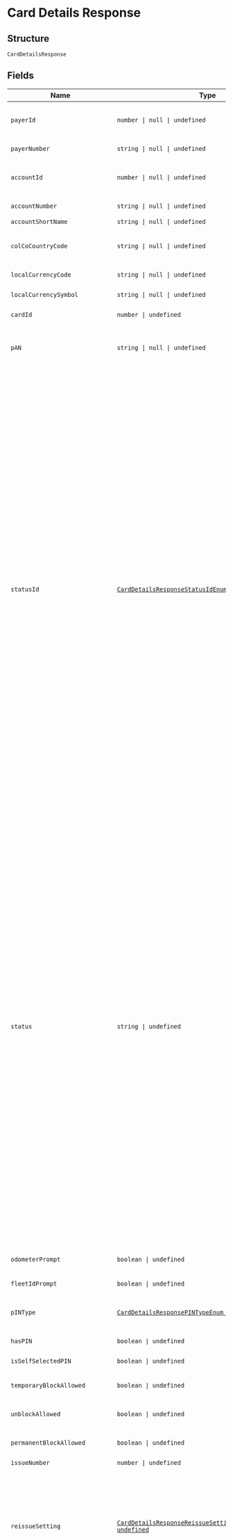 
# Card Details Response

## Structure

`CardDetailsResponse`

## Fields

| Name | Type | Tags | Description |
|  --- | --- | --- | --- |
| `payerId` | `number \| null \| undefined` | Optional | Payer Id (i.e. Customer Id of the Payment Customer in the Shell Card Platform) of the selected payer. |
| `payerNumber` | `string \| null \| undefined` | Optional | Payer Number of the selected payer. |
| `accountId` | `number \| null \| undefined` | Optional | Account Id (i.e. Customer Id of the Customer in the Shell Card Platform) of the customer. |
| `accountNumber` | `string \| null \| undefined` | Optional | Account Number of the customer. |
| `accountShortName` | `string \| null \| undefined` | Optional | Account short name. |
| `colCoCountryCode` | `string \| null \| undefined` | Optional | ISO 3166 Alpha-2 Country Code for the customer and card owning country. |
| `localCurrencyCode` | `string \| null \| undefined` | Optional | ISO 4217 Curreny Code of the local currency. |
| `localCurrencySymbol` | `string \| null \| undefined` | Optional | Currency symbol of local currency. |
| `cardId` | `number \| undefined` | Optional | Unique Card Id in Cards platform. |
| `pAN` | `string \| null \| undefined` | Optional | Card PAN. In the response body the PAN will be masked if the option is enabled in the Shell Card Platform. |
| `statusId` | [`CardDetailsResponseStatusIdEnum \| undefined`](../../doc/models/card-details-response-status-id-enum.md) | Optional | Possible Id’s and description:<br><br>* 1  Active<br>* 7  Blocked Card<br>* 8  Expired<br>* 9  Cancelled<br>* 10  New<br>* 23  Pending Renewal<br>* 31  Replaced<br>* 41  Temporary Block (Customer)<br>* 42  Temporary Block (Shell)<br>* 43  Fraud<br>* 101 Active (Block in progress) *<br>* 102 Blocked Card (Unblock in progress) *<br>* 103 Active (Cancel in progress) *<br>* 104 Active (Marked as damaged) *<br>* 105 New (Cancel as damaged) *<br>* 106 Active(Scheduled for block) ”#<br>* 107 Blocked Card(Scheduled for unblock)*#<br>* 108 Blocked Card (Cancel in progress) *<br><br>> Note:<br>> •  Items marked with * are intermediate statuses  to indicate that there are pending requests in progress. , The response can contain these intermediate statuses only if the IncludeIntermediateStatus flag is true.<br>> •  The placeholder “<Shell Card Platform Status>” in the items marked with # will be replaced with the Shell Card Platform status description. E.g., “Active (Scheduled for block)” |
| `status` | `string \| undefined` | Optional | Possible Id’s and description:<br><br>* 1  Active<br>* 7  Blocked Card<br>* 8  Expired<br>* 9  Cancelled<br>* 10  New<br>* 23  Pending Renewal<br>* 31  Replaced<br>* 41  Temporary Block (Customer)<br>* 42  Temporary Block (Shell)<br>* 43  Fraud<br>* 101 Active (Block in progress) *<br>* 102 Blocked Card (Unblock in progress) *<br>* 103 Active (Cancel in progress) *<br>* 104 Active (Marked as damaged) *<br>* 105 New (Cancel as damaged) *<br>* 106 Active(Scheduled for block) ”#<br>* 107 Blocked Card(Scheduled for unblock) *#<br>* 108 Blocked Card (Cancel in progress) *<br><br>> Note:<br>> •  Items marked with * are intermediate statuses  to indicate that there are pending requests in progress. , The response can contain these intermediate statuses only if the IncludeIntermediateStatus flag is true.<br>> •  The placeholder “<Shell Card Platform Status>” in the items marked with # will be replaced with the Shell Card Platform status description. E.g., “Active (Scheduled for block)” |
| `odometerPrompt` | `boolean \| undefined` | Optional | True if odometer input is enabled on the card, else false |
| `fleetIdPrompt` | `boolean \| undefined` | Optional | True if fleet id input is enabled, else false |
| `pINType` | [`CardDetailsResponsePINTypeEnum \| undefined`](../../doc/models/card-details-response-pin-type-enum.md) | Optional | PIN type:<br><br>* `Card` - Card PIN<br>* `Fleet` - Fleet PIN |
| `hasPIN` | `boolean \| undefined` | Optional | True if card has PIN, else false |
| `isSelfSelectedPIN` | `boolean \| undefined` | Optional | True if card has Self Selected PIN, else false |
| `temporaryBlockAllowed` | `boolean \| undefined` | Optional | True if card can be blocked temporarily, else false |
| `unblockAllowed` | `boolean \| undefined` | Optional | True/False True if card can be Unblocked, else false |
| `permanentBlockAllowed` | `boolean \| undefined` | Optional | True if card can be blocked permanently, else false |
| `issueNumber` | `number \| undefined` | Optional | Issue number of the card |
| `reissueSetting` | [`CardDetailsResponseReissueSettingEnum \| null \| undefined`](../../doc/models/card-details-response-reissue-setting-enum.md) | Optional | Reissue setting of the card. If the card is superseded (i.e. a replacement/new card is issued) then reissue setting of the latest card issued. Reissue setting:<br><br>* `True` - Card will be Reissued when nearing its expiry date<br>* `False` - Card will not be Reissued |
| `internationalPOSLanguageID` | [`CardDetailsResponseInternationalPOSLanguageIDEnum \| undefined`](../../doc/models/card-details-response-international-pos-language-id-enum.md) | Optional | POS language identifier. Language Id:<br><br>* `1` - German<br>* `2` - French<br>* `3` - Bulgarian<br>* `4` - Croatian<br>* `5` - Czech<br>* `6` - Danish<br>* `7` - Finnish<br>* `8` - English<br>* `9` - Greek<br>* `10` - Chinese<br>* `11` - Hungarian<br>* `12` - Italian<br>* `13` - Luxembourgish<br>* `14` - Malay<br>* `15` - Dutch<br>* `16` - Norwegian, Bokmal<br>* `17` - Urdu<br>* `18` - Polish<br>* `19` - Portuguese<br>* `20` - Romanian<br>* `21` - Russian<br>* `22` - Slovak<br>* `23` - Slovenian<br>* `24` - Spanish<br>* `25` - Swedish<br>* `26` - Turkish<br>* `27` - Thai<br>* `28` - Filipino<br>* `29` - Estonian<br>* `30` - Latvian<br>* `31` - Lithuanian |
| `internationalPOSLanguageCode` | [`CardDetailsResponseInternationalPOSLanguageCodeEnum \| undefined`](../../doc/models/card-details-response-international-pos-language-code-enum.md) | Optional | POS language code. Language code:<br><br>* `deu` - German<br>* `fra` - French<br>* `bul` - Bulgarian<br>* `hrv` - Croatian<br>* `ces` - Czech<br>* `dan` - Danish<br>* `fin` - Finnish<br>* `eng` - English<br>* `ell` - Greek<br>* `zho` - Chinese<br>* `hun` - Hungarian<br>* `ita` - Italian<br>* `ltz` - Luxembourgish<br>* `msa` - Malay<br>* `nld` - Dutch<br>* `nob` - Norwegian, Bokmal<br>* `urd` - Urdu<br>* `pol` - Polish<br>* `por` - Portuguese<br>* `ron` - Romanian<br>* `rus` - Russian<br>* `slk` - Slovak<br>* `slv` - Slovenian<br>* `spa` - Spanish<br>* `swe` - Swedish<br>* `tur` - Turkish<br>* `tha` - Thai<br>* `fil` - Filipino<br>* `est` - Estonian<br>* `lav` - Latvian<br>* `lit` - Lithuanian |
| `localPOSLanguageID` | [`CardDetailsResponseLocalPOSLanguageIDEnum \| undefined`](../../doc/models/card-details-response-local-pos-language-id-enum.md) | Optional | POS language identifier. Language Id:<br><br>* `1` - German<br>* `2` - French<br>* `3` - Bulgarian<br>* `4` - Croatian<br>* `5` - Czech<br>* `6` - Danish<br>* `7` - Finnish<br>* `8` - English<br>* `9` - Greek<br>* `10` - Chinese<br>* `11` - Hungarian<br>* `12` - Italian<br>* `13` - Luxembourgish<br>* `14` - Malay<br>* `15` - Dutch<br>* `16` - Norwegian, Bokmal<br>* `17` - Urdu<br>* `18` - Polish<br>* `19` - Portuguese<br>* `20` - Romanian<br>* `21` - Russian<br>* `22` - Slovak<br>* `23` - Slovenian<br>* `24` - Spanish<br>* `25` - Swedish<br>* `26` - Turkish<br>* `27` - Thai<br>* `28` - Filipino<br>* `29` - Estonian<br>* `30` - Latvian<br>* `31` - Lithuanian |
| `localPOSLanguageCode` | [`CardDetailsResponseLocalPOSLanguageCodeEnum \| undefined`](../../doc/models/card-details-response-local-pos-language-code-enum.md) | Optional | POS language code. Language code:<br><br>* `deu` - German<br>* `fra` - French<br>* `bul` - Bulgarian<br>* `hrv` - Croatian<br>* `ces` - Czech<br>* `dan` - Danish<br>* `fin` - Finnish<br>* `eng` - English<br>* `ell` - Greek<br>* `zho` - Chinese<br>* `hun` - Hungarian<br>* `ita` - Italian<br>* `ltz` - Luxembourgish<br>* `msa` - Malay<br>* `nld` - Dutch<br>* `nob` - Norwegian, Bokmal<br>* `urd` - Urdu<br>* `pol` - Polish<br>* `por` - Portuguese<br>* `ron` - Romanian<br>* `rus` - Russian<br>* `slk` - Slovak<br>* `slv` - Slovenian<br>* `spa` - Spanish<br>* `swe` - Swedish<br>* `tur` - Turkish<br>* `tha` - Thai<br>* `fil` - Filipino<br>* `est` - Estonian<br>* `lav` - Latvian<br>* `lit` - Lithuanian |
| `cardTypeCode` | `string \| null \| undefined` | Optional | ISO code of the card i.e. first 7 digits of the PAN. |
| `cardTypeId` | `number \| null \| undefined` | Optional | Card Type ID |
| `cardTypeName` | `string \| null \| undefined` | Optional | Card Type Name |
| `tokenTypeId` | `number \| null \| undefined` | Optional | Token Type ID configured for the Card |
| `tokenTypeName` | `string \| null \| undefined` | Optional | Token Type Name configured for the Card |
| `isChipCard` | `boolean \| undefined` | Optional | True if a chip card, else false |
| `isMagStripCard` | `boolean \| undefined` | Optional | True if it is a magnetic stripe card, else false |
| `isVirtualCard` | `boolean \| undefined` | Optional | True if it is a virtual card, else false |
| `purchaseCategoryCode` | `string \| null \| undefined` | Optional | Purchase category code of the card.<br>**Constraints**: *Maximum Length*: `1` |
| `purchaseCategoryId` | `number \| undefined` | Optional | Purchase category identifier in the Shell Card Platform. |
| `purchaseCategoryName` | `string \| null \| undefined` | Optional | Purchase category name |
| `isCRT` | `boolean \| undefined` | Optional | True if it is a Commercial Road Transport (CRT) card, else false |
| `isFleet` | `boolean \| undefined` | Optional | True if it is a Fleet card, else false |
| `isInternational` | `boolean \| undefined` | Optional | True if it is an international card, else false |
| `isNational` | `boolean \| undefined` | Optional | True if it is a national card, else false |
| `isPartnerSitesIncluded` | `boolean \| undefined` | Optional | True if it is allowed at all partner sites, else false |
| `isShellSitesOnly` | `boolean \| undefined` | Optional | True if it is only allowed at Shell sites, else false |
| `fuelSets` | [`CardDetailsResponseFuelSetsItems[] \| undefined`](../../doc/models/card-details-response-fuel-sets-items.md) | Optional | List of active fuel type product restrictions applied on the card.<br>**Constraints**: *Unique Items Required* |
| `nonFuelSets` | [`CardDetailsResponseNonFuelSetsItems[] \| undefined`](../../doc/models/card-details-response-non-fuel-sets-items.md) | Optional | List of active non-fuel type product restrictions applied on the card.<br>**Constraints**: *Unique Items Required* |
| `issuedDate` | `string \| null \| undefined` | Optional | Card issue date. |
| `expiryDate` | `string \| undefined` | Optional | Expiry date of the card. |
| `lastUsedDate` | `string \| null \| undefined` | Optional | Card last used date. |
| `misuseDate` | `string \| null \| undefined` | Optional | Last misused date of the card. |
| `temperature` | `string \| null \| undefined` | Optional | Hot-list status |
| `driverName` | `string \| undefined` | Optional | Driver name of the card. Note- While ordering card, optional when VRN is passed else mandatory.<br>**Constraints**: *Maximum Length*: `27` |
| `vRN` | `string \| undefined` | Optional | Vehicle registration number of the card. Note- While ordering card, optional when DriverName is passed else mandatory.<br>**Constraints**: *Maximum Length*: `16` |
| `embossText` | `string \| undefined` | Optional | Text printed on the card as account name.<br>**Constraints**: *Maximum Length*: `25` |
| `cardGroupId` | `number \| null \| undefined` | Optional | Existing Card Group ID, under which the replacement card is to be created.<br>Pass “-1” if the replacement card should not be assigned to any card group.<br>Optional.<br>If not provided, the replacement card will be created under the same card group as the current card.<br>Example- 156 |
| `cardGroupName` | `string \| null \| undefined` | Optional | Card group name. Note- 1. While ordering card this field is mandatory when IsNewCardGroup is true.<br>**Constraints**: *Maximum Length*: `30` |
| `renewalDate` | `string \| null \| undefined` | Optional | Renewal date of the card. Applicable if ReissueSetting is set to True. |
| `renewedCardId` | `number \| null \| undefined` | Optional | Renewed card id. |
| `renewedCardStatusId` | `number \| null \| undefined` | Optional | Renewed card status id. |
| `renewedCardStatus` | `string \| undefined` | Optional | Renewed card status description. |
| `renewedCardExpiryDate` | `string \| undefined` | Optional | Renewed card expiry date. |
| `renewedCardIssueNumber` | `number \| null \| undefined` | Optional | Renewed card issue number. |
| `renewedCardReissueSetting` | [`CardDetailsResponseRenewedCardReissueSettingEnum \| undefined`](../../doc/models/card-details-response-renewed-card-reissue-setting-enum.md) | Optional | Reissue setting of the renewed new card. Reissue Setting:<br><br>* `True` - Card will be sent to production<br>* `False` - Parent Card is Dormant or the Card is not to be produced |
| `creationDate` | `string \| null \| undefined` | Optional | Card Creation Date time |
| `effectiveDate` | `string \| null \| undefined` | Optional | Effective date for the Card |
| `lastModifiedDate` | `string \| null \| undefined` | Optional | Card last modified date |
| `bundleId` | `string \| null \| undefined` | Optional | Bundle Id associated with card in the Gateway. This field will have a null value if the card is not associated with any bundle in Gateway or the value of IncludeBundleDetails in request is false. |
| `cardDeliveryAddress` | [`CardDetailsResponseCardDeliveryAddress \| undefined`](../../doc/models/card-details-response-card-delivery-address.md) | Optional | Delivery address. |
| `pINDeliveryAddress` | [`CardDetailsResponsePINDeliveryAddress \| undefined`](../../doc/models/card-details-response-pin-delivery-address.md) | Optional | Delivery address. |
| `cardBlockSchedules` | [`CardDetailsResponseCardBlockSchedulesItemsAllOf0[] \| null \| undefined`](../../doc/models/card-details-response-card-block-schedules-items-all-of-0.md) | Optional | **Constraints**: *Unique Items Required* |
| `error` | [`ErrorStatus \| undefined`](../../doc/models/error-status.md) | Optional | - |
| `requestId` | `string \| undefined` | Optional | API Request |

## Example (as JSON)

```json
{
  "PayerId": 853,
  "PayerNumber": "PH50000843",
  "AccountId": 854,
  "AccountNumber": "PH50000844",
  "AccountShortName": "PARKLEY",
  "ColCoCountryCode": "PH",
  "LocalCurrencyCode": "EUR",
  "LocalCurrencySymbol": "€",
  "CardId": 125,
  "PAN": "7002861007636000020",
  "OdometerPrompt": true,
  "FleetIdPrompt": true,
  "PINType": "Card",
  "HasPIN": true,
  "IsSelfSelectedPIN": true,
  "TemporaryBlockAllowed": true,
  "UnblockAllowed": true,
  "PermanentBlockAllowed": true,
  "IssueNumber": 1,
  "InternationalPOSLanguageID": 8,
  "InternationalPOSLanguageCode": "eng",
  "LocalPOSLanguageID": 8,
  "LocalPOSLanguageCode": "eng",
  "CardTypeCode": "7077861",
  "CardTypeId": 1,
  "CardTypeName": "Philippines CRT 7077861",
  "TokenTypeId": 107,
  "TokenTypeName": "PH FLE NAT SIN R1",
  "IsChipCard": false,
  "IsMagStripCard": true,
  "IsVirtualCard": true,
  "PurchaseCategoryCode": "6",
  "PurchaseCategoryId": 54,
  "PurchaseCategoryName": "2 - FuelSave and Lubricants",
  "IsCRT": true,
  "IsFleet": true,
  "IsInternational": true,
  "IsNational": true,
  "IsPartnerSitesIncluded": true,
  "IsShellSitesOnly": true,
  "IssuedDate": "20181001",
  "ExpiryDate": "20181031",
  "LastUsedDate": "20181001 13:23:55",
  "MisuseDate": "20181001 13:23:55",
  "Temperature": "10-Warm",
  "DriverName": "ROBERT",
  "VRN": "MV65YLH",
  "EmbossText": "PARKLEY",
  "CardGroupId": 5,
  "CardGroupName": "GROUP1",
  "RenewalDate": "20181001",
  "RenewedCardId": 1325,
  "RenewedCardStatusId": 10,
  "RenewedCardStatus": "New",
  "RenewedCardExpiryDate": "20181031",
  "RenewedCardIssueNumber": 2,
  "CreationDate": "20181001",
  "EffectiveDate": "20181001",
  "LastModifiedDate": "20181001 13:23:55",
  "RequestId": "ed557f02-c7d7-4c01-b3e5-11bf3239c8ed"
}
```

